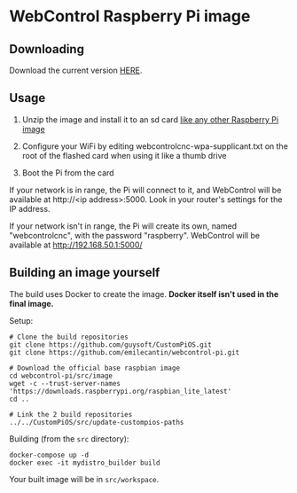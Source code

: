 WebControl Raspberry Pi image
=============================

## Downloading

Download the current version [HERE](https://github.com/WebControlCNC/webcontrol-pi/releases/download/0.1.1/2020-02-13-webcontrolcnc-buster-lite-0.1.1.zip).

## Usage

1. Unzip the image and install it to an sd card [like any other Raspberry Pi image](https://www.raspberrypi.org/documentation/installation/installing-images/README.md)

2. Configure your WiFi by editing webcontrolcnc-wpa-supplicant.txt on the root of the flashed card when using it like a thumb drive

3. Boot the Pi from the card

If your network is in range, the Pi will connect to it, and WebControl will be available at http://\<ip address\>:5000. Look in your router's settings for the IP address.

If your network isn't in range, the Pi will create its own, named "webcontrolcnc", with the password "raspberry". WebControl will be available at http://192.168.50.1:5000/

## Building an image yourself

The build uses Docker to create the image. **Docker itself isn't used in the final image.**

Setup:

```
# Clone the build repositories
git clone https://github.com/guysoft/CustomPiOS.git
git clone https://github.com/emilecantin/webcontrol-pi.git

# Download the official base raspbian image
cd webcontrol-pi/src/image
wget -c --trust-server-names 'https://downloads.raspberrypi.org/raspbian_lite_latest'
cd ..

# Link the 2 build repositories
../../CustomPiOS/src/update-custompios-paths
```

Building (from the `src` directory):

```
docker-compose up -d
docker exec -it mydistro_builder build
```

Your built image will be in `src/workspace`.
